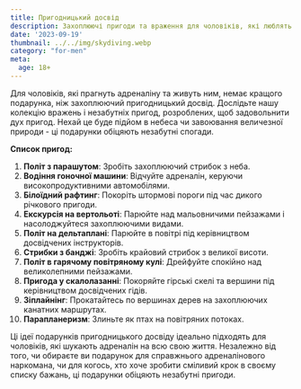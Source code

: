 ```yaml
---
title: Пригодницький досвід
description: Захоплюючі пригоди та враження для чоловіків, які люблять адреналін.
date: '2023-09-19'
thumbnail: ../../img/skydiving.webp
category: "for-men"
meta:
  age: 18+
---
```

Для чоловіків, які прагнуть адреналіну та живуть ним, немає кращого подарунка, ніж захоплюючий пригодницький досвід. Дослідьте нашу колекцію вражень і незабутніх пригод, розроблених, щоб задовольнити дух пригод. Нехай це буде підйом в небеса чи завоювання величезної природи - ці подарунки обіцяють незабутні спогади.

**Список пригод:**
1. **Політ з парашутом**: Зробіть захоплюючий стрибок з неба.
2. **Водіння гоночної машини**: Відчуйте адреналін, керуючи високопродуктивними автомобілями.
3. **Білоїдний рафтинг**: Покоріть штормові пороги під час дикого річкового пригоди.
4. **Екскурсія на вертольоті**: Парюйте над мальовничими пейзажами і насолоджуйтеся захоплюючими видами.
5. **Політ на дельтаплані**: Парюйте в повітрі під керівництвом досвідчених інструкторів.
6. **Стрибки з банджі**: Зробіть крайовий стрибок з великої висоти.
7. **Політ в гарячому повітряному кулі**: Дрейфуйте спокійно над великолепними пейзажами.
8. **Пригода у скалолазанні**: Покоряйте гірські скелі та вершини під керівництвом досвідчених гідів.
9. **Зіплайнінг**: Прокатайтесь по вершинах дерев на захоплюючих канатних маршрутах.
10. **Парапланеризм**: Злиньте як птах на повітряних потоках.

Ці ідеї подарунків пригодницького досвіду ідеально підходять для чоловіків, які шукають адреналін на всю свою життя. Незалежно від того, чи обираєте ви подарунок для справжнього адреналінового наркомана, чи для когось, хто хоче зробити сміливий крок в своєму списку бажань, ці подарунки обіцяють незабутні пригоди.

